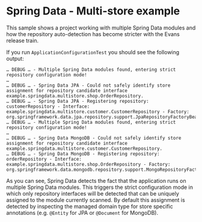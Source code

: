 # Spring Data - Multi-store example

This sample shows a project working with multiple Spring Data modules and how the repository auto-detection has become stricter with the Evans release train.

If you run `ApplicationConfigurationTest` you should see the following output:

```
… DEBUG … - Multiple Spring Data modules found, entering strict repository configuration mode!
… 
… DEBUG … - Spring Data JPA - Could not safely identify store assignment for repository candidate interface example.springdata.multistore.shop.OrderRepository.
… DEBUG … - Spring Data JPA - Registering repository: customerRepository - Interface: example.springdata.multistore.customer.CustomerRepository - Factory: org.springframework.data.jpa.repository.support.JpaRepositoryFactoryBean
… DEBUG … - Multiple Spring Data modules found, entering strict repository configuration mode!
…
… DEBUG … - Spring Data MongoDB - Could not safely identify store assignment for repository candidate interface example.springdata.multistore.customer.CustomerRepository.
… DEBUG … - Spring Data MongoDB - Registering repository: orderRepository - Interface: example.springdata.multistore.shop.OrderRepository - Factory: org.springframework.data.mongodb.repository.support.MongoRepositoryFactoryBean
```

As you can see, Spring Data detects the fact that the application runs on multiple Spring Data modules. This triggers the strict configuration mode in which only repository interfaces will be detected that can be uniquely assigned to the module currently scanned. By default this assignment is detected by inspecting the managed domain type for store specific annotations (e.g. `@Entity` for JPA or `@Document` for MongoDB).  
